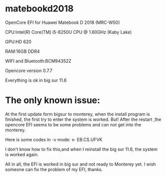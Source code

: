 # matebookd2018

OpenCore EFI for Huawei Matebook D 2018 (MRC-W50)

CPU:Intel(R) Core(TM) i5-8250U CPU @ 1.60GHz (Kaby Lake)

GPU:HD 620

RAM:16GB DDR4

WIFI and Bluetooth:BCM94352Z


Opencore version 0.7.7

Everything is ok in big sur 11.6


# The only known issue:

At the first update form bigsur to monterey, when the install program is finished, the first try to enter the system is worked. 
But! After the restart ,the opencore EFI seems to be some problems and can not get into the monterey.

Here is some codes in -v mode: <- EB.CS.UFVK

I don't know how to fix this,and when I reinstall the big sur 11.6, the system is worked again. 

All in all, the EFI is worked in big sur and not ready to Monterey yet. 
I wish someone can fix the problem of my EFI, thanks.
